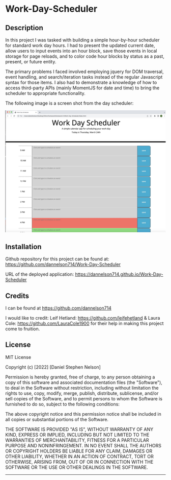 # Work-Day-Scheduler

## Description

In this project I was tasked with building a simple hour-by-hour scheduler for standard work day hours. I had to present the updated current date, allow users to input events into an hour block, save those events in local storage for page reloads, and to color code hour blocks by status as a past, present, or future entity.

The primary problems I faced involved employing jquery for DOM traversal, event handling, and search/iteration tasks instead of the regular Javascript syntax for those items. I also had to demonstrate a knowledge of how to access third-party APIs (mainly MomentJS for date and time) to bring the scheduler to appropriate functionality.

The following image is a screen shot from the day scheduler:

![image](./assets/images/Screen%20Shot%202022-03-24%20at%204.23.17%20PM.jpeg)

## Installation

Github repository for this project can be found at: https://github.com/dannelson714/Work-Day-Scheduler

URL of the deployed application: https://dannelson714.github.io/Work-Day-Scheduler

## Credits

I can be found at https://github.com/dannelson714

I would like to credit:
Leif Hetland: https://github.com/leifehetland &
Laura Cole: https://github.com/LauraCole1900
for their help in making this project come to fruition.

## License

MIT License

Copyright (c) [2022] [Daniel Stephen Nelson]

Permission is hereby granted, free of charge, to any person obtaining a copy
of this software and associated documentation files (the "Software"), to deal
in the Software without restriction, including without limitation the rights
to use, copy, modify, merge, publish, distribute, sublicense, and/or sell
copies of the Software, and to permit persons to whom the Software is
furnished to do so, subject to the following conditions:

The above copyright notice and this permission notice shall be included in all
copies or substantial portions of the Software.

THE SOFTWARE IS PROVIDED "AS IS", WITHOUT WARRANTY OF ANY KIND, EXPRESS OR
IMPLIED, INCLUDING BUT NOT LIMITED TO THE WARRANTIES OF MERCHANTABILITY,
FITNESS FOR A PARTICULAR PURPOSE AND NONINFRINGEMENT. IN NO EVENT SHALL THE
AUTHORS OR COPYRIGHT HOLDERS BE LIABLE FOR ANY CLAIM, DAMAGES OR OTHER
LIABILITY, WHETHER IN AN ACTION OF CONTRACT, TORT OR OTHERWISE, ARISING FROM,
OUT OF OR IN CONNECTION WITH THE SOFTWARE OR THE USE OR OTHER DEALINGS IN THE
SOFTWARE.

---
